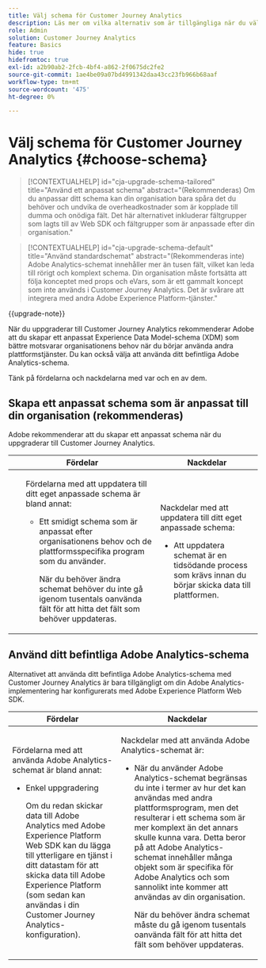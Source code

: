 ```yaml
---
title: Välj schema för Customer Journey Analytics
description: Läs mer om vilka alternativ som är tillgängliga när du väljer ett schema för Customer Journey Analytics och om för- och nackdelarna med det
role: Admin
solution: Customer Journey Analytics
feature: Basics
hide: true
hidefromtoc: true
exl-id: a2b90ab2-2fcb-4bf4-a862-2f0675dc2fe2
source-git-commit: 1ae4be09a07bd4991342daa43cc23fb966b68aaf
workflow-type: tm+mt
source-wordcount: '475'
ht-degree: 0%

---
```


# Välj schema för Customer Journey Analytics {#choose-schema}

<!-- markdownlint-disable MD034 -->

>[!CONTEXTUALHELP]
>id="cja-upgrade-schema-tailored"
>title="Använd ett anpassat schema"
>abstract="(Rekommenderas) Om du anpassar ditt schema kan din organisation bara spåra det du behöver och undvika de overheadkostnader som är kopplade till dumma och onödiga fält. Det här alternativet inkluderar fältgrupper som lagts till av Web SDK och fältgrupper som är anpassade efter din organisation."

<!-- markdownlint-enable MD034 -->

<!-- markdownlint-disable MD034 -->

>[!CONTEXTUALHELP]
>id="cja-upgrade-schema-default"
>title="Använd standardschemat"
>abstract="(Rekommenderas inte) Adobe Analytics-schemat innehåller mer än tusen fält, vilket kan leda till rörigt och komplext schema. Din organisation måste fortsätta att följa konceptet med props och eVars, som är ett gammalt koncept som inte används i Customer Journey Analytics. Det är svårare att integrera med andra Adobe Experience Platform-tjänster."

<!-- markdownlint-enable MD034 -->

{{upgrade-note}}

<!-- this page exists as the "Learn more" link in the info icons for the options "I am comfortable using my Adobe Analytics schema as a basis" and "I want to use a schema tailored to my organization" -->

När du uppgraderar till Customer Journey Analytics rekommenderar Adobe att du skapar ett anpassat Experience Data Model-schema (XDM) som bättre motsvarar organisationens behov när du börjar använda andra plattformstjänster. Du kan också välja att använda ditt befintliga Adobe Analytics-schema.

Tänk på fördelarna och nackdelarna med var och en av dem.

## Skapa ett anpassat schema som är anpassat till din organisation (rekommenderas)

Adobe rekommenderar att du skapar ett anpassat schema när du uppgraderar till Customer Journey Analytics.

| Fördelar | Nackdelar |
|----------|---------|
| <ul><p>Fördelarna med att uppdatera till ditt eget anpassade schema är bland annat:</p><ul><li>Ett smidigt schema som är anpassat efter organisationens behov och de plattformsspecifika program som du använder.</li><p>När du behöver ändra schemat behöver du inte gå igenom tusentals oanvända fält för att hitta det fält som behöver uppdateras.</p></ul> | <p>Nackdelar med att uppdatera till ditt eget anpassade schema:</p><ul><li>Att uppdatera schemat är en tidsödande process som krävs innan du börjar skicka data till plattformen.</li></ul> |

## Använd ditt befintliga Adobe Analytics-schema

Alternativet att använda ditt befintliga Adobe Analytics-schema med Customer Journey Analytics är bara tillgängligt om din Adobe Analytics-implementering har konfigurerats med Adobe Experience Platform Web SDK. <!-- correct? Or can you do this with an AppMeasurement implementation?-->

| Fördelar | Nackdelar |
|----------|---------|
| <p>Fördelarna med att använda Adobe Analytics-schemat är bland annat:</p><ul><li>Enkel uppgradering<p>Om du redan skickar data till Adobe Analytics med Adobe Experience Platform Web SDK kan du lägga till ytterligare en tjänst i ditt datastam för att skicka data till Adobe Experience Platform (som sedan kan användas i din Customer Journey Analytics-konfiguration).</p></li></ul> | <p>Nackdelar med att använda Adobe Analytics-schemat är:</p><ul><li>När du använder Adobe Analytics-schemat begränsas du inte i termer av hur det kan användas med andra plattformsprogram, men det resulterar i ett schema som är mer komplext än det annars skulle kunna vara. Detta beror på att Adobe Analytics-schemat innehåller många objekt som är specifika för Adobe Analytics och som sannolikt inte kommer att användas av din organisation.<p>När du behöver ändra schemat måste du gå igenom tusentals oanvända fält för att hitta det fält som behöver uppdateras.</p></li></ul> |




<!-- Not sure about any of this: 

If you plan to use your Adobe Analytics schema, the following steps are required:

For Adobe Analytics implementations using AppMeasurement:

1. Datastream mapping

For Adobe Analytics implementations using the Web SDK:

1. 



the upgrade steps provided by the [Adobe Analytics to Customer Journey Analytics upgrade questionnaire](https://gigazelle.github.io/cja-ttv/).

If you want to create an XDM schema to use with Customer Journey Analytics, continue with [Create an XDM schema to use with Customer Journey Analytics](/help/getting-started/cja-upgrade/cja-upgrade-schema-create.md).


Tags: (All 3 require data prep mapping. Would need to go into the datastream and map every single field to its appropriate place in XDM. Because whenever you use the data object, it always requires mapping. If you send something in the data object and it doesn't get mapped, the it is permanently lost and can't be recovered.)

1. Shim - Intercepts and instead of sending data to a report suite, it sends it to a Data View. (Data object)

1. Russ special - convert current implementation to a Web SDK implementation - put everything in the data object. 

1. Plop entire data layer into the data object and send that to the datastream. (not documented. Might be the Web SDK docs.)

-->
